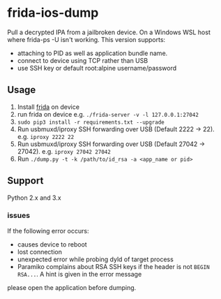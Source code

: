 # frida-ios-dump
Pull a decrypted IPA from a jailbroken device. On a Windows WSL host where frida-ps -U isn't working. This version supports:

 * attaching to PID as well as application bundle name.
 * connect to device using TCP rather than USB
 * use SSH key or default root:alpine username/password
  
## Usage

 1. Install [frida](http://www.frida.re/) on device
 2. run frida on device e.g. `./frida-server -v -l 127.0.0.1:27042`
 3. `sudo pip3 install -r requirements.txt --upgrade`
 4. Run usbmuxd/iproxy SSH forwarding over USB (Default 2222 -> 22). e.g. `iproxy 2222 22`
 5. Run usbmuxd/iproxy SSH forwarding over USB (Default 27042 -> 27042). e.g. `iproxy 27042 27042`
 6. Run `./dump.py -t -k /path/to/id_rsa -a <app_name or pid>`

## Support

Python 2.x and 3.x

### issues

If the following error occurs:

* causes device to reboot
* lost connection
* unexpected error while probing dyld of target process
* Paramiko complains about RSA SSH keys if the header is not `BEGIN RSA...`. A hint is given in the error message


please open the application before dumping.



